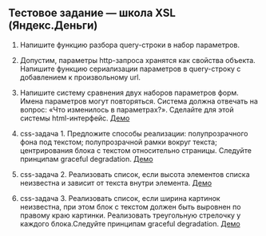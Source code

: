 ## Тестовое задание — школа XSL (Яндекс.Деньги)

1. Напишите функцию разбора query-строки в набор параметров.

2. Допустим, параметры http-запроса хранятся как свойства объекта. Напишите функцию сериализации параметров в query-строку с добавлением к произвольному url.

3. Напишите систему сравнения двух наборов параметров форм. Имена параметров могут повторяться. Система должна отвечать на вопрос: «Что изменилось в параметрах?». Сделайте для этой системы html-интерфейс. 
 [Демо](http://posevkin.ru/ya-money-xsl/part3)

4. css-задача 1. Предложите способы реализации: полупрозрачного фона под текстом;
полупрозрачной рамки вокруг текста; центрирования блока с текстом относительно страницы. Следуйте принципам graceful degradation. [Демо](http://posevkin.ru/ya-money-xsl/part4)

5. css-задача 2. Реализовать список, если высота элементов списка неизвестна и зависит от текста внутри элемента.  [Демо](http://posevkin.ru/ya-money-xsl/part5)

6. css-задача 3. Реализовать список, если ширина картинок неизвестна, при этом блок с текстом должен быть выровнен по правому краю картинки. Реализовать треугольную стрелочку у каждого блока.Следуйте принципам graceful degradation.  [Демо](http://posevkin.ru/ya-money-xsl/part6)